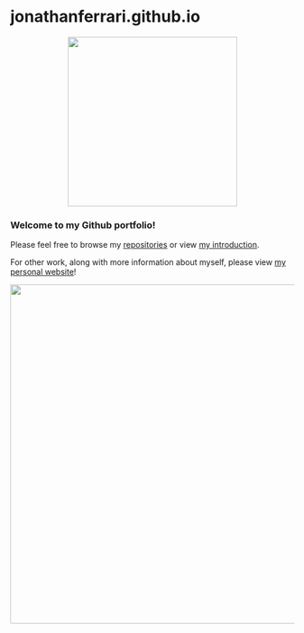 # jonathanferrari.github.io

<div align="center">
  <img src="https://media.giphy.com/media/ptzlRfMuHaGgccUzbh/giphy.gif" width="300"/>
</div>

### Welcome to my Github portfolio! 

Please feel free to browse my [repositories](https://github.com/jonathanferrari?tab=repositories) or view [my introduction](https://github.jonathanferrari.com/jonathanferrari/).

For other work, along with more information about myself, please view [my personal website](https://jonathanferrari.com)!



<div align="center">
  <img src="https://media.giphy.com/media/fo0HtwcJzNUcOlRdFc/giphy.gif" width="600"/>
</div>
